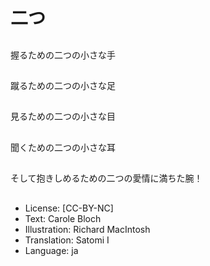 # 二つ

##
握るための二つの小さな手

##

##
蹴るための二つの小さな足

##

##
見るための二つの小さな目

##

##
聞くための二つの小さな耳

##

##
そして抱きしめるための二つの愛情に満ちた腕！

##

##
* License: [CC-BY-NC]
* Text: Carole Bloch
* Illustration: Richard MacIntosh
* Translation: Satomi I
* Language: ja
